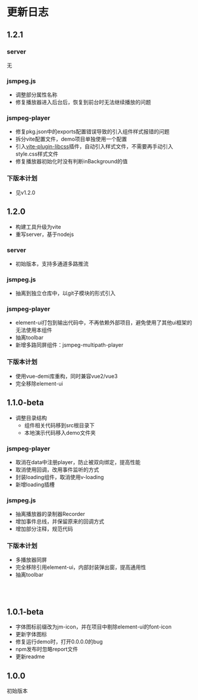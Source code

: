 # 更新日志
## 1.2.1

### server
无

### jsmpeg.js
- 调整部分属性名称
- 修复播放器进入后台后，恢复到前台时无法继续播放的问题

### jsmpeg-player
- 修复pkg.json中的exports配置错误导致的引入组件样式报错的问题
- 拆分vite配置文件，demo项目单独使用一个配置
- 引入[vite-plugin-libcss](https://github.com/wxsms/vite-plugin-libcss)插件，自动引入样式文件，不需要再手动引入style.css样式文件
- 修复播放器初始化时没有判断inBackground的值

### 下版本计划
- 见v1.2.0



## 1.2.0
- 构建工具升级为vite
- 重写server，基于nodejs

### server
- 初始版本，支持多通道多路推流
 
### jsmpeg.js
- 抽离到独立仓库中，以git子模块的形式引入

### jsmpeg-player
- element-ui打包到输出代码中，不再依赖外部项目，避免使用了其他ui框架的无法使用本组件
- 抽离toolbar
- 新增多路同屏组件：jsmpeg-multipath-player

### 下版本计划
- 使用vue-demi库重构，同时兼容vue2/vue3
- 完全移除element-ui


## 1.1.0-beta
- 调整目录结构
  + 组件相关代码移到src根目录下
  + 本地演示代码移入demo文件夹
### jsmpeg-player
- 取消在data中注册player，防止被双向绑定，提高性能
- 取消使用回调，改用事件监听的方式
- 封装loading组件，取消使用v-loading
- 新增loading插槽
### jsmpeg.js
- 抽离播放器的录制器Recorder
- 增加事件总线，并保留原来的回调方式
- 增加部分注释，规范代码

### 下版本计划
- 多播放器同屏
- 完全移除引用element-ui，内部封装弹出窗，提高通用性
- 抽离toolbar
  
<br />
<br />

## 1.0.1-beta
- 字体图标前缀改为jm-icon，并在项目中剔除element-ui的font-icon
- 更新字体图标
- 修复运行demo时，打开0.0.0.0的bug
- npm发布时忽略report文件
- 更新readme

## 1.0.0
初始版本